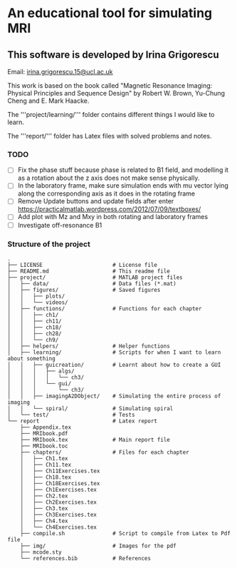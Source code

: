 An educational tool for simulating MRI
======================================

This software is developed by Irina Grigorescu 
---------------------------------------------

Email: <irina.grigorescu.15@ucl.ac.uk>

This work is based on the book called "Magnetic Resonance Imaging: Physical Principles and Sequence Design" by Robert W. Brown, Yu-Chung Cheng and E. Mark Haacke.

The '''project/learning/''' folder contains different things I would like to learn.

The '''report/''' folder has Latex files with solved problems and notes.

### TODO
- [ ] Fix the phase stuff because phase is related to B1 field, and modelling it as a rotation about the z axis does not make sense physically.
- [ ] In the laboratory frame, make sure simulation ends with mu vector lying along the corresponding axis as it does in the rotating frame
- [ ] Remove Update buttons and update fields after enter https://practicalmatlab.wordpress.com/2012/07/09/textboxes/
- [ ] Add plot with Mz and Mxy in both rotating and laboratory frames
- [ ] Investigate off-resonance B1 

### Structure of the project
```
.
├── LICENSE                      # License file
├── README.md                    # This readme file
├── project/                     # MATLAB project files
│   ├── data/                    # Data files (*.mat)
│   ├── figures/                 # Saved figures
│   │   ├── plots/               
│   │   └── videos/
│   ├── functions/               # Functions for each chapter
│   │   ├── ch1/
│   │   ├── ch11/
│   │   ├── ch18/
│   │   ├── ch28/
│   │   └── ch9/
│   ├── helpers/                 # Helper functions
│   ├── learning/                # Scripts for when I want to learn about something
│   │   ├── guicreation/         # Learnt about how to create a GUI
│   │   │   ├── algs/
│   │   │   │   └── ch3/
│   │   │   └── gui/
│   │   │       └── ch3/
│   │   ├── imagingA2DObject/    # Simulating the entire process of imaging
│   │   └── spiral/              # Simulating spiral
│   └── test/                    # Tests
└── report                       # Latex report
    ├── Appendix.tex
    ├── MRIbook.pdf
    ├── MRIbook.tex              # Main report file
    ├── MRIbook.toc
    ├── chapters/                # Files for each chapter
    │   ├── Ch1.tex
    │   ├── Ch11.tex
    │   ├── Ch11Exercises.tex
    │   ├── Ch18.tex
    │   ├── Ch18Exercises.tex
    │   ├── Ch1Exercises.tex
    │   ├── Ch2.tex
    │   ├── Ch2Exercises.tex
    │   ├── Ch3.tex
    │   ├── Ch3Exercises.tex
    │   ├── Ch4.tex
    │   └── Ch4Exercises.tex
    ├── compile.sh               # Script to compile from Latex to Pdf file
    ├── img/                     # Images for the pdf 
    ├── mcode.sty
    └── references.bib           # References
 ```


